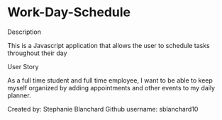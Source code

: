 # Work-Day-Schedule

Description

This is a Javascript application that allows the user to schedule tasks throughout their day

User Story

As a full time student and full time employee, I want to be able to keep myself organized by adding appointments and other events to my daily planner.

Created by: Stephanie Blanchard Github username: sblanchard10
